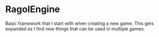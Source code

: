 # RagolEngine
Basic framework that I start with when creating a new game. This gets expanded as I find new things that can be used in multiple games.
